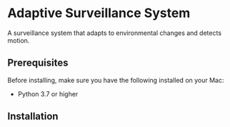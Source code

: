 # Adaptive Surveillance System

A surveillance system that adapts to environmental changes and detects motion.

## Prerequisites

Before installing, make sure you have the following installed on your Mac:
- Python 3.7 or higher

## Installation

